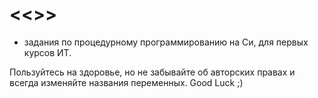 # <<<C-programming>>>
- задания по процедурному программированию на Си, для первых курсов ИТ. 

Пользуйтесь на здоровье, но не забывайте об авторских правах и всегда
изменяйте названия переменных. Good Luck ;) 
